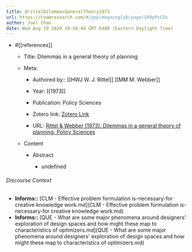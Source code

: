 ```yaml
---
title: @rittelDilemmasGeneralTheory1973
url: https://roamresearch.com/#/app/megacoglab/page/SR4pPcCDv
author: Joel Chan
date: Wed Aug 19 2020 10:58:44 GMT-0400 (Eastern Daylight Time)
---
```


- #[[references]]

    - Title: Dilemmas in a general theory of planning

    - Meta:

        - Authored by:: [[HWJ W. J. Rittel]] [[MM M. Webber]]

        - Year: [[1973]]

        - Publication: Policy Sciences

        - Zotero link: [Zotero Link](zotero://select/items/7_TY3Q2B2U)

        - URL: [Rittel & Webber (1973). Dilemmas in a general theory of planning. Policy Sciences](undefined)

    - Content

        - Abstract

            - undefined

###### Discourse Context

- **Informs::** [CLM - Effective problem formulation is-necessary-for creative knowledge work.md](CLM - Effective problem formulation is-necessary-for creative knowledge work.md)
- **Informs::** [QUE - What are some major phenomena around designers' exploration of design spaces and how might these map to characteristics of optimizers.md](QUE - What are some major phenomena around designers' exploration of design spaces and how might these map to characteristics of optimizers.md)

